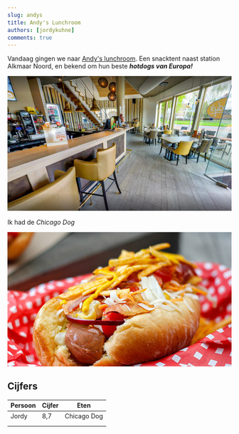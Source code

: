 ```yaml
---
slug: andys
title: Andy's Lunchroom
authors: [jordykuhne]
comments: true
---
```


Vandaag gingen we naar [Andy's lunchroom](https://www.andyslunchroom.nl/). Een snacktent naast station Alkmaar Noord, en bekend om hun beste _**hotdogs van Europa!**_

![andys lunchroom](andys-cafetaria-19080812574663.jpg)

<!-- truncate -->

Ik had de *Chicago Dog*

![alt text](andys-cafetaria-19080812573798.jpg)

## Cijfers

| Persoon  | Cijfer | Eten |
|----------|--------|------|
| Jordy | 8,7 | Chicago Dog |
|   |   |   |
|   |   |   |
